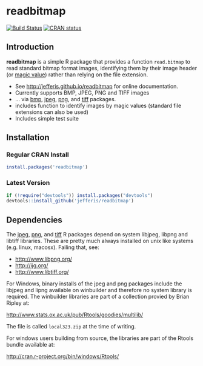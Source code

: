 # readbitmap
[![Build Status](https://travis-ci.org/jefferis/readbitmap.svg)](https://travis-ci.org/jefferis/readbitmap)
[![CRAN status](http://www.r-pkg.org/badges/version/readbitmap)](https://cran.r-project.org/package=readbitmap)

## Introduction

**readbitmap** is a simple R package that provides a function `read.bitmap` to read
standard bitmap format images, identifying them by their image header 
(or [magic value](https://en.wikipedia.org/wiki/Magic_number_(programming)#Magic_numbers_in_files))
rather than relying on the file extension.

  * See http://jefferis.github.io/readbitmap for online documentation.
  * Currently supports BMP, JPEG, PNG and TIFF images
  * ... via [bmp](https://cran.r-project.org/package=bmp), [jpeg](https://cran.r-project.org/package=jpeg), [png](https://cran.r-project.org/package=png), and
  [tiff](https://cran.r-project.org/package=tiff) packages. 
  * includes function to identify images by magic values 
    (standard file extensions can also be used)
  * Includes simple test suite

## Installation

### Regular CRAN Install

```r
install.packages('readbitmap')
```

### Latest Version

```r
if (!require("devtools")) install.packages("devtools")
devtools::install_github('jefferis/readbitmap')
```

## Dependencies
The [jpeg](https://cran.r-project.org/package=jpeg),
[png](https://cran.r-project.org/package=png), and 
[tiff](https://cran.r-project.org/package=tiff) R packages depend on system
libjpeg, libpng and libtiff libraries.  These are pretty much always installed on unix
like systems (e.g. linux, macosx). Failing that, see:

  * http://www.libpng.org/
  * http://ijg.org/
  * http://www.libtiff.org/

For Windows, binary installs of the jpeg and png packages include the libjpeg
and lipng available on winbuilder and therefore no system library is required.
The winbuilder libraries are part of a collection provied by Brian Ripley at:

  http://www.stats.ox.ac.uk/pub/Rtools/goodies/multilib/

The file is called `local323.zip` at the time of writing.

For windows users building from source, the libraries are part of the Rtools
bundle available at:

  http://cran.r-project.org/bin/windows/Rtools/

